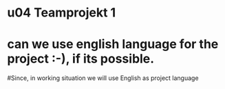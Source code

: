 # u04 Teamprojekt 1 
# can we use english language for the project :-), if its possible. 
#Since, in working situation we will use English as project language 
